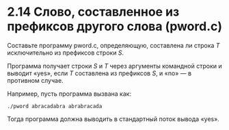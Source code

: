 # 2.14 Слово, составленное из префиксов другого слова (pword.c)
Составьте программу pword.c, определяющую, составлена ли строка $T$ исключительно из префиксов строки $S$.

Программа получает строки $S$ и $T$ через аргументы командной строки и выводит «yes», если $T$ составлена из префиксов $S$, и «no» — в противном случае.

Например, пусть программа вызвана как:
```
./pword abracadabra abrabracada
```
Тогда программа должна выводить в стандартный поток вывода «yes».
